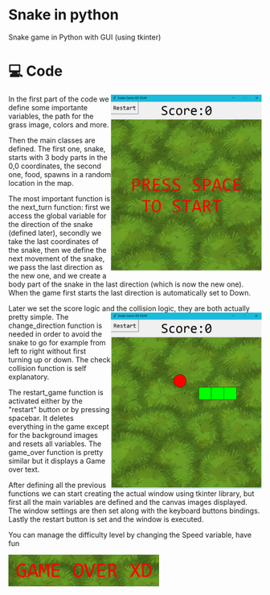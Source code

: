 # Snake in python 
  Snake game in Python with GUI (using tkinter)

# 💻 Code

<img align="right" src="media/snake1.png" width="300" />

In the first part of the code we define some importante variables, the path for the grass image, colors and more.

Then the main classes are defined. The first one, snake, starts with 3 body parts in the 0,0 coordinates, the second one, food, spawns in a random location in the map.

The most important function is the next_turn function: 
first we access the global variable for the direction of the snake (defined later), secondly we take the last coordinates of the snake, then we define the next movement of the snake, we pass the last direction as the new one, and we create a body part of the snake in the last direction (which is now the new one). When the game first starts the last direction is automatically set to Down.

Later we set the score logic and the collision logic, they are both actually pretty simple.
<img align="right" src="media/snake2.png" width="300" />
The change_direction function is needed in order to avoid the snake to go for example from left to right without first turning up or down. The check collision function is self explanatory.

The restart_game function is activated either by the "restart" button or by pressing spacebar. It deletes everything in the game except for the background images and resets all variables. The game_over function is pretty similar but it displays a Game over text.

After defining all the previous functions we can start creating the actual window using tkinter library, but first all the main variables are defined and the canvas images displayed. The window settings are then set along with the keyboard buttons bindings. Lastly the restart button is set and the window is executed.

You can manage the difficulty level by changing the Speed variable, have fun


<img align="left" src="media/snake3.png" width="300" />

